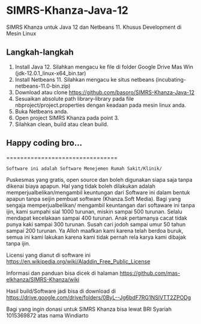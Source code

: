 # SIMRS-Khanza-Java-12
SIMRS Khanza untuk Java 12 dan Netbeans 11. Khusus Development di Mesin Linux

## Langkah-langkah
1. Install Java 12. Silahkan mengacu ke file di folder Google Drive Mas Win (jdk-12.0.1_linux-x64_bin.tar)
2. Install Netbeans 11. Silahkan mengacu ke situs netbeans (incubating-netbeans-11.0-bin.zip)
3. Download atau clone https://github.com/basoro/SIMRS-Khanza-Java-12
4. Sesuaikan absolute path library-library pada file nbproject/project.properties dengan keadaan pada mesin linux anda.
5. Buka Netbeans anda.
6. Open project SIMRS Khanza pada point 3.
7. Silahkan clean, build atau clean build.

## Happy coding bro...
================================

	Software ini adalah Software Menejemen Rumah Sakit/Klinik/
  Puskesmas yang  gratis, open source dan boleh digunakan siapa saja tanpa dikenai 
  biaya apapun.  Hal yang tidak boleh dilakukan adalah memperjualbelikan/mengambil 
  keuntungan dari Software ini dalam bentuk apapun tanpa seijin pembuat 
  software  (Khanza.Soft Media).  Bagi yang sengaja memperjualbelikan/
  mengambil keuntangan dari softaware ini tanpa ijin, kami  sumpahi sial 
  1000 turunan, miskin sampai 500 turunan. Selalu mendapat kecelakaan 
  sampai 400 turunan. Anak pertamanya cacat tidak punya kaki sampai 300 
  turunan. Susah cari jodoh sampai umur 50 tahun sampai 200 turunan.
  Ya Alloh maafkan kami karena telah berdoa buruk, semua ini kami lakukan
  karena kami tidak pernah rela karya kami dibajak tanpa ijin.
  
  Licensi yang dianut di software ini https://en.wikipedia.org/wiki/Aladdin_Free_Public_License

  Informasi dan panduan bisa dicek di halaman https://github.com/mas-elkhanza/SIMRS-Khanza/wiki
  
  Hasil build/Software jadi bisa di download di https://drive.google.com/drive/folders/0ByL--Jg6bdF7RG1NSlVTT2ZPODg 

  Bagi yang ingin donasi untuk SIMRS Khanza bisa lewat BRI Syariah 1015369872 atas nama Windiarto
